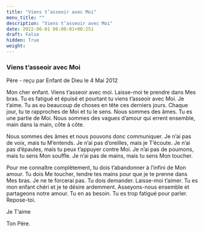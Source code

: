 ```yaml
---
title: "Viens t’asseoir avec Moi"
menu_title: ""
description: "Viens t’asseoir avec Moi"
date: 2022-06-01 06:00:01+00:251
draft: False
hidden: True
weight:
---
```

### Viens t’asseoir avec Moi

Père - reçu par Enfant de Dieu le 4 Mai 2012

Mon cher enfant. Viens t’asseoir avec moi. Laisse-moi te prendre dans Mes bras. Tu es fatigué et épuisé et pourtant tu viens t’asseoir avec Moi. Je t’aime. Tu as eu beaucoup de choses en tête ces derniers jours. Chaque jour, tu te rapproches de Moi et tu le sens. Nous sommes des âmes. Tu es une partie de Moi. Nous sommes des vagues d’amour qui errent ensemble, main dans la main, côte à côte.

Nous sommes des âmes et nous pouvons donc communiquer. Je n’ai pas de voix, mais tu M’entends. Je n’ai pas d’oreilles, mais je T’écoute. Je n’ai pas d’épaules, mais tu peux t’appuyer contre Moi. Je n’ai pas de poumons, mais tu sens Mon souffle. Je n’ai pas de mains, mais tu sens Mon toucher.

Pour me connaître complètement, tu dois t’abandonner à l’infini de Mon amour. Tu dois Me toucher, tendre tes mains pour que je te prenne dans Mes bras. Je ne te forcerai pas. Tu dois demander. Laisse-moi t’aimer. Tu es mon enfant chéri et je te désire ardemment. Asseyons-nous ensemble et partageons notre amour. Tu en as besoin. Tu es trop fatigué pour parler. Repose-toi.

Je T’aime

Ton Père.



